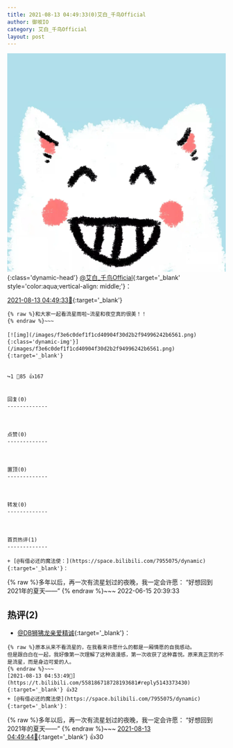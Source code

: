 ```yaml
---
title: 2021-08-13 04:49:33(0)艾白_千鸟Official
author: 御坂IO
category: 艾白_千鸟Official
layout: post
---
```


![img](/images/9ae8b9445fd0665cc014d9080156a45271be73c6.jpg){:class='dynamic-head'}
[@艾白_千鸟Official](https://space.bilibili.com/334537711/dynamic){:target='_blank' style='color:aqua;vertical-align: middle;'}：

[2021-08-13 04:49:33🔗](https://t.bilibili.com/558186718728193681){:target='_blank'}

~~~
{% raw %}和大家一起看流星雨啦~流星和夜空真的很美！！
{% endraw %}~~~

[![img](/images/f3e6c0def1f1cd40904f30d2b2f94996242b6561.png){:class='dynamic-img'}](/images/f3e6c0def1f1cd40904f30d2b2f94996242b6561.png){:target='_blank'}


↪️1 💬85 👍167


回复(0)
-------------



点赞(0)
-------------



置顶(0)
-------------



转发(0)
-------------



首页热评(1)
-------------

+ [@有借必还的魔法使：](https://space.bilibili.com/7955075/dynamic){:target='_blank'}：
~~~
{% raw %}多年以后，再一次有流星划过的夜晚，我一定会许愿：
“好想回到2021年的夏天——”
{% endraw %}~~~
2022-06-15 20:39:33


热评(2)
-------------

+ [@DB狮狒龙亲爱精诚](https://space.bilibili.com/24207037/dynamic){:target='_blank'}：
~~~
{% raw %}原本从来不看流星的，在我看来许愿什么的都是一厢情愿的自我感动。
但是跟白白在一起，我好像第一次理解了这种浪漫感，第一次收获了这种喜悦。原来真正赏的不是流星，而是身边可爱的人。
{% endraw %}~~~
[2021-08-13 04:53:49🔗](https://t.bilibili.com/558186718728193681#reply5143373430){:target='_blank'} 👍32
+ [@有借必还的魔法使](https://space.bilibili.com/7955075/dynamic){:target='_blank'}：
~~~
{% raw %}多年以后，再一次有流星划过的夜晚，我一定会许愿：
“好想回到2021年的夏天——”
{% endraw %}~~~
[2021-08-13 04:49:44🔗](https://t.bilibili.com/558186718728193681#reply5143376632){:target='_blank'} 👍30


